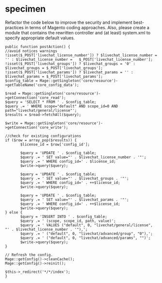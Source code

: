 # specimen

 Refactor the code below to improve the security and implement best-practices in terms of Magento coding approaches. Also, please create a module that contains the rewritten controller and (at least) system.xml to specify appropriate default values.

 

    public function postAction() {            
    //avoid notices warnings
    !isset($_POST['livechat_license_number']) ? $livechat_license_number = '' : $livechat_license_number =   $_POST['livechat_license_number'];
    !isset($_POST['livechat_groups']) ? $livechat_groups = '0' : $livechat_groups = $_POST['livechat_groups']; 
    !isset($_POST['livechat_params']) ? $livechat_params = '' : $livechat_params = $_POST['livechat_params'];
    $config_table = Mage::getSingleton('core/resource')->getTableName('core_config_data');

    $read = Mage::getSingleton('core/resource')->getConnection('core_read');
    $query = 'SELECT * FROM ' . $config_table;
    $query .= ' WHERE scope="default" AND scope_id=0 AND path="livechat/general/license"';
    $results = $read->fetchAll($query);

    $write = Mage::getSingleton('core/resource')->getConnection('core_write');

    //check for existing configurations
    if ($row = array_pop($results)) {
           $license_id = $row['config_id'];
          
           $query = 'UPDATE ' . $config_table;
           $query .= ' SET value="' . $livechat_license_number . '"';
           $query .= ' WHERE config_id=' . $license_id;
           $write->query($query);
         
           $query = 'UPDATE ' . $config_table;
           $query .= ' SET value="' . $livechat_groups . '"';
           $query .= ' WHERE config_id=' . ++$license_id;
           $write->query($query);
          
           $query = 'UPDATE ' . $config_table;
           $query .= ' SET value="' . $livechat_params . '"';
           $query .= ' WHERE config_id=' . ++$license_id;
           $write->query($query);
    } else {
           $query = 'INSERT INTO ' . $config_table;
           $query .= ' (scope, scope_id, path, value)';
           $query .= ' VALUES ("default", 0, "livechat/general/license", "' . $livechat_license_number . '"),';
           $query .= ' ("default", 0, "livechat/advanced/group", "0"),';
           $query .= ' ("default", 0, "livechat/advanced/params", "")';
           $write->query($query);
    }

    // Refresh the config.
    Mage::getConfig()->cleanCache();
    Mage::getConfig()->reinit();

    $this->_redirect('*/*/index'); 
    }
